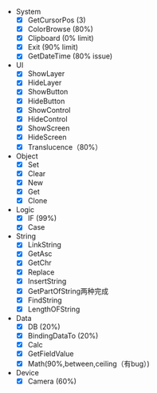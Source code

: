 - System
  - [x] GetCursorPos (3)
  - [x] ColorBrowse (80%)
  - [x] Clipboard (0% limit)
  - [x] Exit (90% limit)
  - [x] GetDateTime (80% issue)
- UI
  - [x] ShowLayer
  - [x] HideLayer
  - [x] ShowButton
  - [x] HideButton
  - [x] ShowControl
  - [x] HideControl
  - [x] ShowScreen
  - [x] HideScreen
  - [x] Translucence（80%）
- Object
  - [x] Set
  - [x] Clear
  - [x] New
  - [x] Get
  - [x] Clone
- Logic
  - [x] IF (99%)
  - [x] Case
- String
  - [x] LinkString
  - [x] GetAsc
  - [x] GetChr
  - [x] Replace
  - [x] InsertString
  - [x] GetPartOfString两种完成
  - [x] FindString
  - [x] LengthOFString
- Data
  - [x] DB (20%)
  - [x] BindingDataTo (20%)
  - [x] Calc
  - [x] GetFieldValue
  - [x] Math(90%,between,ceiling（有bug）)
- Device
  - [x] Camera (60%)
